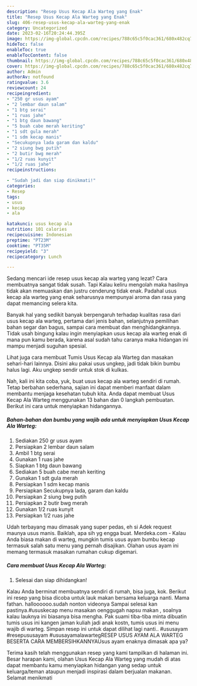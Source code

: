 ```yaml
---
description: "Resep Usus Kecap Ala Warteg yang Enak"
title: "Resep Usus Kecap Ala Warteg yang Enak"
slug: 406-resep-usus-kecap-ala-warteg-yang-enak
category: Uncategorized
date: 2023-02-16T20:24:44.395Z
image: https://img-global.cpcdn.com/recipes/788c65c5f0cac361/680x482cq70/usus-kecap-ala-warteg-foto-resep-utama.jpg
hideToc: false
enableToc: true
enableTocContent: false
thumbnail: https://img-global.cpcdn.com/recipes/788c65c5f0cac361/680x482cq70/usus-kecap-ala-warteg-foto-resep-utama.jpg
cover: https://img-global.cpcdn.com/recipes/788c65c5f0cac361/680x482cq70/usus-kecap-ala-warteg-foto-resep-utama.jpg
author: Admin
authorAv: notfound
ratingvalue: 3.6
reviewcount: 24
recipeingredient:
- "250 gr usus ayam"
- "2 lembar daun salam"
- "1 btg serai"
- "1 ruas jahe"
- "1 btg daun bawang"
- "5 buah cabe merah keriting"
- "1 sdt gula merah"
- "1 sdm kecap manis"
- "Secukupnya lada garam dan kaldu"
- "2 siung bwg putih"
- "2 butir bwg merah"
- "1/2 ruas kunyit"
- "1/2 ruas jahe"
recipeinstructions:

- "Sudah jadi dan siap dinikmati!"
categories:
- Resep
tags:
- usus
- kecap
- ala

katakunci: usus kecap ala 
nutrition: 101 calories
recipecuisine: Indonesian
preptime: "PT23M"
cooktime: "PT35M"
recipeyield: "3"
recipecategory: Lunch

---
```



Sedang mencari ide resep usus kecap ala warteg yang lezat? Cara membuatnya sangat tidak susah. Tapi Kalau keliru mengolah maka hasilnya tidak akan memuaskan dan justru cenderung tidak enak. Padahal usus kecap ala warteg yang enak seharusnya mempunyai aroma dan rasa yang dapat memancing selera kita.


Banyak hal yang sedikit banyak berpengaruh terhadap kualitas rasa dari usus kecap ala warteg, pertama dari jenis bahan, selanjutnya pemilihan bahan segar dan bagus, sampai cara membuat dan menghidangkannya. Tidak usah bingung kalau ingin menyiapkan usus kecap ala warteg enak di mana pun kamu berada, karena asal sudah tahu caranya maka hidangan ini mampu menjadi suguhan spesial.

Lihat juga cara membuat Tumis Usus Kecap ala Warteg dan masakan sehari-hari lainnya. Disini aku pakai usus ungkep, jadi tidak bikin bumbu halus lagi. Aku ungkep sendir untuk stok di kulkas.


Nah, kali ini kita coba, yuk, buat usus kecap ala warteg sendiri di rumah. Tetap berbahan sederhana, sajian ini dapat memberi manfaat dalam membantu menjaga kesehatan tubuh kita. Anda dapat membuat Usus Kecap Ala Warteg menggunakan 13 bahan dan 0 langkah pembuatan. Berikut ini cara untuk menyiapkan hidangannya.

<!--inarticleads1-->

##### Bahan-bahan dan bumbu yang wajib ada untuk menyiapkan Usus Kecap Ala Warteg:

1. Sediakan 250 gr usus ayam
1. Persiapkan 2 lembar daun salam
1. Ambil 1 btg serai
1. Gunakan 1 ruas jahe
1. Siapkan 1 btg daun bawang
1. Sediakan 5 buah cabe merah keriting
1. Gunakan 1 sdt gula merah
1. Persiapkan 1 sdm kecap manis
1. Persiapkan Secukupnya lada, garam dan kaldu
1. Persiapkan 2 siung bwg putih
1. Persiapkan 2 butir bwg merah
1. Gunakan 1/2 ruas kunyit
1. Persiapkan 1/2 ruas jahe


Udah terbayang mau dimasak yang super pedas, eh si Adek request maunya usus manis. Baiklah, apa sih yg engga buat. Merdeka.com - Kalau Anda biasa makan di warteg, mungkin tumis usus ayam bumbu kecap termasuk salah satu menu yang pernah disajikan. Olahan usus ayam ini memang termasuk masakan rumahan cukup digemari. 

<!--inarticleads2-->

##### Cara membuat Usus Kecap Ala Warteg:


1. Selesai dan siap dihidangkan!

Kalau Anda berminat membuatnya sendiri di rumah, bisa juga, kok. Berikut ini resep yang bisa dicoba untuk lauk makan bersama keluarga nanti. Mama fathan. halloooooo.sudah nonton videonya Sampai selesai kan pastinya.#ususkecap menu masakan oenggugah napsu makan , soalnya kalau lauknya ini biasanya bisa mengha. Pak suami tiba-tiba minta dibuatin tumis usus ini kangen jaman kuliah jadi anak kostn, tumis usus ini menu wajib di warteg. Simpan resep ini untuk dapat dilihat lagi nanti.. #ususayam #resepususayam #ususayamalawartegRESEP USUS AYAM ALA WARTEG BESERTA CARA MEMBERSIHKANNYAUsus ayam enaknya dimasak apa ya? 

Terima kasih telah menggunakan resep yang kami tampilkan di halaman ini. Besar harapan kami, olahan Usus Kecap Ala Warteg yang mudah di atas dapat membantu kamu menyiapkan hidangan yang sedap untuk keluarga/teman ataupun menjadi inspirasi dalam berjualan makanan. Selamat menikmati

